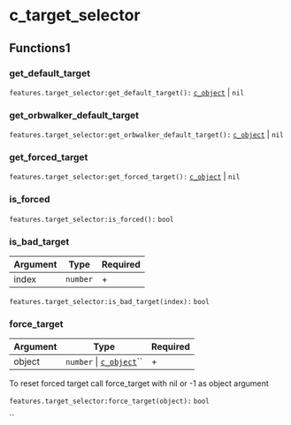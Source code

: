 # c\_target\_selector

## Functions1

### get\_default\_target

`features.target_selector:get_default_target():` [`c_object`](c\_object.md) | `nil`

### get\_orbwalker\_default\_target

`features.target_selector:get_orbwalker_default_target():` [`c_object`](c\_object.md) | `nil`

### get\_forced\_target

`features.target_selector:get_forced_target():` [`c_object`](c\_object.md) | `nil`

### is\_forced

`features.target_selector:is_forced():` `bool`

### is\_bad\_target

| Argument | Type     | Required |
| -------- | -------- | -------- |
| index    | `number` | +        |

`features.target_selector:is_bad_target(index):` `bool`

### force\_target

| Argument | Type                                     | Required |
| -------- | ---------------------------------------- | -------- |
| object   | `number` \| [`c_object`](c\_object.md)`` | +        |

To reset forced target call force\_target with nil or -1 as object argument

`features.target_selector:force_target(object):` `bool`

``
